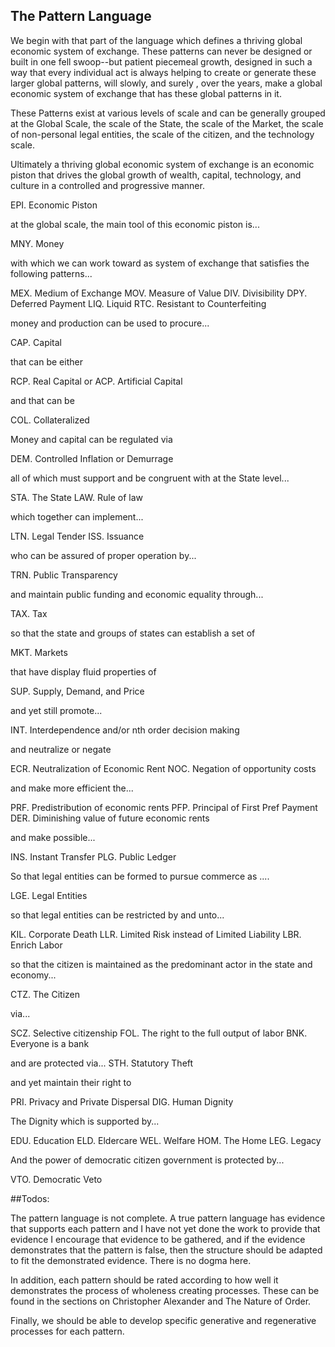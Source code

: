 ## The Pattern Language

We begin with that part of the language which defines a thriving global economic system of exchange. These patterns can never be designed or built in one fell swoop--but patient piecemeal growth, designed in such a way that every individual act is always helping to create or generate these larger global patterns, will slowly, and surely , over the years, make a global economic system of exchange that has these global patterns in it.

These Patterns exist at various levels of scale and can be generally grouped at the Global Scale, the scale of the State, the scale of the Market, the scale of non-personal legal entities, the scale of the citizen, and the technology scale.

Ultimately a thriving global economic system of exchange is an economic piston that drives the global growth of wealth, capital, technology, and culture in a controlled and progressive manner.

EPI. Economic Piston

at the global scale, the main tool of this economic piston is...

MNY. Money

with  which we can work toward as system of exchange that satisfies the following patterns...

MEX. Medium of Exchange
MOV. Measure of Value
DIV. Divisibility
DPY. Deferred Payment
LIQ. Liquid
RTC. Resistant to Counterfeiting

money and production can be used to procure...

CAP. Capital

that can be either

RCP. Real Capital or
ACP. Artificial Capital

and that can be

COL. Collateralized

Money and capital can be regulated via

DEM. Controlled Inflation or Demurrage

all of which must support and be congruent with at the State level...

STA. The State
LAW. Rule of law

which together can implement...

LTN. Legal Tender
ISS. Issuance

who can be assured of proper operation by...

TRN. Public Transparency

and maintain public funding and economic equality through...

TAX. Tax

so that the state and groups of states can establish a set of

MKT. Markets

that have display fluid properties of

SUP. Supply, Demand, and Price

and yet still promote...

INT. Interdependence and/or nth order decision making

and neutralize or negate

ECR. Neutralization of Economic Rent
NOC. Negation of opportunity costs

and make more efficient the...

PRF. Predistribution of economic rents
PFP. Principal of First Pref Payment
DER. Diminishing value of future economic rents

and make possible...

INS. Instant Transfer
PLG. Public Ledger

So that legal entities can be formed to pursue commerce as ....

LGE. Legal Entities

so that legal entities can be restricted by and unto...

KIL. Corporate Death
LLR. Limited Risk instead of Limited Liability
LBR. Enrich Labor

so that the citizen is maintained as the predominant actor in the state and economy...

CTZ. The Citizen

via...

SCZ. Selective citizenship
FOL. The right to the full output of labor
BNK. Everyone is a bank

and are protected via...
STH. Statutory Theft

and yet maintain their right to

PRI. Privacy and Private Dispersal
DIG. Human Dignity

The Dignity which is supported by...

EDU. Education
ELD. Eldercare
WEL. Welfare
HOM. The Home
LEG. Legacy

And the power of democratic citizen government is protected by...

VTO. Democratic Veto


##Todos:

The pattern language is not complete.  A true pattern language has evidence that supports each pattern and I have not yet done the work to provide that evidence I encourage that evidence to be gathered, and if the evidence demonstrates that the pattern is false, then the structure should be adapted to fit the demonstrated evidence.  There is no dogma here.

In addition, each pattern should be rated according to how well it demonstrates the process of wholeness creating processes.  These can be found in the sections on Christopher Alexander and The Nature of Order.

Finally, we should be able to develop specific generative and regenerative processes for each pattern.